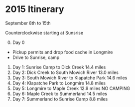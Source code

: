# 2015 Itinerary

September 8th to 15th

Counterclockwise starting at Sunsrise

0. Day 0
  * Pickup permits and drop food cache in Longmire
  * Drive to Sunrise, camp
1. Day 1: Sunrise Camp to Dick Creek 14.4 miles
2. Day 2: Dick Creek to South Mowich River 13.0 miles
3. Day 3: South Mowich River to Klapatche Park 14.6 miles
4. Day 4: Klapatche Park to Longmire 14.8 miles 
5. Day 5: Longmire to Maple Creek 12.9 miles NO CAMPING
6. Day 6: Maple Creek to Summerland 14.5 miles
7. Day 7: Summerland to Sunrise Camp 8.8 miles

